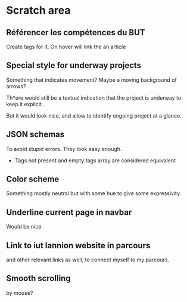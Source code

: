 # Scratch area

## Référencer les compétences du BUT

Create tags for it. On hover will link the an article

## Special style for underway projects

Something that indicates movement? Maybe a moving background of arrows?

Th*ere would still be a textual indication that the project is underway to keep it explicit.

But it would look nice, and allow to identify ongoing project at a glance.

## JSON schemas

To avoid stupid errors. They look easy enough.

- Tags not present and empty tags array are considered equivalent

## Color scheme

Something mostly neutral but with some hue to give some expressivity.

## Underline current page in navbar

Would be nice

## Link to iut lannion website in parcours

and other relevant links as well, to connect myself to my parcours.

## Smooth scrolling

by mouse?
